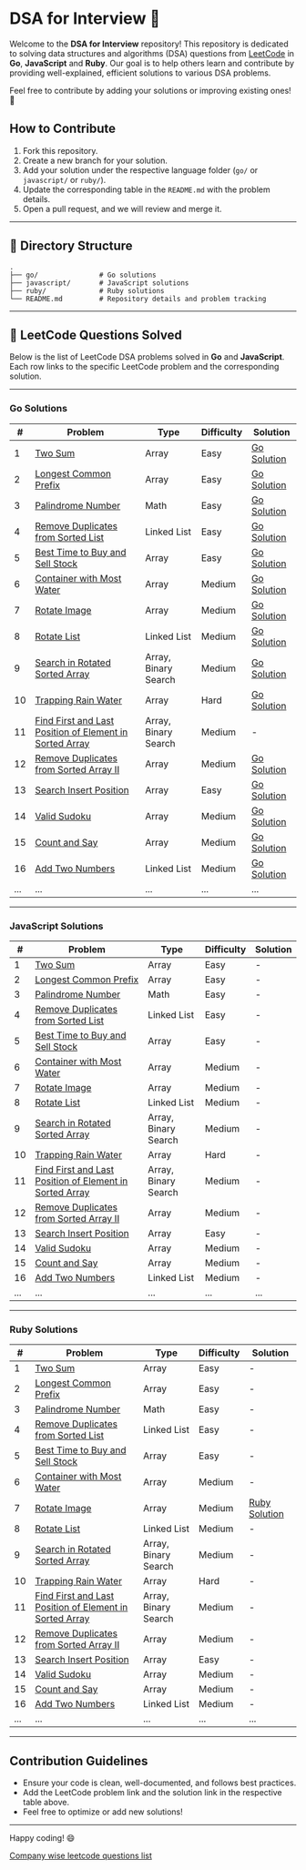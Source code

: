 
# DSA for Interview 🚀

Welcome to the **DSA for Interview** repository! This repository is dedicated to solving data structures and algorithms (DSA) questions from [LeetCode](https://leetcode.com/) in **Go**, **JavaScript** and **Ruby**. Our goal is to help others learn and contribute by providing well-explained, efficient solutions to various DSA problems.

Feel free to contribute by adding your solutions or improving existing ones! 🤝

## How to Contribute

1. Fork this repository.
2. Create a new branch for your solution.
3. Add your solution under the respective language folder (`go/` or `javascript/` or `ruby/`).
4. Update the corresponding table in the `README.md` with the problem details.
5. Open a pull request, and we will review and merge it.

---

## 📂 Directory Structure

```
.
├── go/               # Go solutions
├── javascript/       # JavaScript solutions
├── ruby/             # Ruby solutions
└── README.md         # Repository details and problem tracking
```

---

## 📜 LeetCode Questions Solved

Below is the list of LeetCode DSA problems solved in **Go** and **JavaScript**. Each row links to the specific LeetCode problem and the corresponding solution.

---

### Go Solutions

| # | Problem |Type | Difficulty | Solution |
|---|---------|----------|----------|----------|
| 1 | [Two Sum](https://leetcode.com/problems/two-sum/) | Array | Easy | [Go Solution](./go/two_sum.go) |
| 2 | [Longest Common Prefix](https://leetcode.com/problems/longest-common-prefix/) | Array | Easy | [Go Solution](./go/longest_common_prefix.go) |
| 3 | [Palindrome Number](https://leetcode.com/problems/palindrome-number/) | Math | Easy | [Go Solution](./go/palindrome_number.go) |
| 4 | [Remove Duplicates from Sorted List](https://leetcode.com/problems/remove-duplicates-from-sorted-list/) | Linked List | Easy | [Go Solution](./go/remove_duplicates_from_sorted_list.go) |
| 5 | [Best Time to Buy and Sell Stock](https://leetcode.com/problems/best-time-to-buy-and-sell-stock/) | Array | Easy | [Go Solution](./go/best_time_to_buy_and_sell_stock.go) |
| 6 | [Container with Most Water](https://leetcode.com/problems/container-with-most-water/) | Array | Medium | [Go Solution](./go/container_with_most_water.go) |
| 7 | [Rotate Image](https://leetcode.com/problems/rotate-image/) | Array | Medium | [Go Solution](./go/rotate_image.go) |
| 8 | [Rotate List](https://leetcode.com/problems/rotate-list/) | Linked List | Medium | [Go Solution](./go/rotate_list.go) |
| 9 | [Search in Rotated Sorted Array](https://leetcode.com/problems/search-in-rotated-sorted-array) | Array, Binary Search | Medium | [Go Solution](./go/search_in_rotated_sorted_array.go) |
| 10 | [Trapping Rain Water](https://leetcode.com/problems/trapping-rain-water) | Array | Hard | [Go Solution](./go/trapping_rain_water.go) |
| 11 | [Find First and Last Position of Element in Sorted Array](https://leetcode.com/problems/find-first-and-last-position-of-element-in-sorted-array) | Array, Binary Search | Medium | - |
| 12 | [Remove Duplicates from Sorted Array II](https://leetcode.com/problems/remove-duplicates-from-sorted-array-ii) | Array | Medium | [Go Solution](./go/remove_duplicates_from_sorted_array2.go) |
| 13 | [Search Insert Position](https://leetcode.com/problems/search-insert-position) | Array | Easy | [Go Solution](./go/search_insert_position.go) |
| 14 | [Valid Sudoku](https://leetcode.com/problems/valid-sudoku) | Array | Medium | [Go Solution](./go/valid_sudoku.go) |
| 15 | [Count and Say](https://leetcode.com/problems/count-and-say) | Array | Medium | [Go Solution](./go/count_and_say.go) |
| 16 | [Add Two Numbers](https://leetcode.com/problems/add-two-numbers) | Linked List | Medium | [Go Solution](./go/add_two_numbers.go) |
| ... | ... | ... | ... | ... |

---

### JavaScript Solutions

| # | Problem |Type | Difficulty | Solution |
|---|---------|----------|----------|----------|
| 1 | [Two Sum](https://leetcode.com/problems/two-sum/) | Array | Easy | - |
| 2 | [Longest Common Prefix](https://leetcode.com/problems/longest-common-prefix/) | Array | Easy | - |
| 3 | [Palindrome Number](https://leetcode.com/problems/palindrome-number/) | Math | Easy | - |
| 4 | [Remove Duplicates from Sorted List](https://leetcode.com/problems/remove-duplicates-from-sorted-list/) | Linked List | Easy | - |
| 5 | [Best Time to Buy and Sell Stock](https://leetcode.com/problems/best-time-to-buy-and-sell-stock/) | Array | Easy | - |
| 6 | [Container with Most Water](https://leetcode.com/problems/container-with-most-water/) | Array | Medium | - |
| 7 | [Rotate Image](https://leetcode.com/problems/rotate-image/) | Array | Medium | - |
| 8 | [Rotate List](https://leetcode.com/problems/rotate-list/) | Linked List | Medium | - |
| 9 | [Search in Rotated Sorted Array](https://leetcode.com/problems/search-in-rotated-sorted-array) | Array, Binary Search | Medium | - |
| 10 | [Trapping Rain Water](https://leetcode.com/problems/trapping-rain-water) | Array | Hard | - |
| 11 | [Find First and Last Position of Element in Sorted Array](https://leetcode.com/problems/find-first-and-last-position-of-element-in-sorted-array) | Array, Binary Search | Medium | - |
| 12 | [Remove Duplicates from Sorted Array II](https://leetcode.com/problems/remove-duplicates-from-sorted-array-ii) | Array | Medium | - |
| 13 | [Search Insert Position](https://leetcode.com/problems/search-insert-position) | Array | Easy | - |
| 14 | [Valid Sudoku](https://leetcode.com/problems/valid-sudoku) | Array | Medium | - |
| 15 | [Count and Say](https://leetcode.com/problems/count-and-say) | Array | Medium | - |
| 16 | [Add Two Numbers](https://leetcode.com/problems/add-two-numbers) | Linked List | Medium | - |
| ... | ... | ... | ... | ... |

---

### Ruby Solutions

| # | Problem |Type | Difficulty | Solution |
|---|---------|----------|----------|----------|
| 1 | [Two Sum](https://leetcode.com/problems/two-sum/) | Array | Easy | - |
| 2 | [Longest Common Prefix](https://leetcode.com/problems/longest-common-prefix/) | Array | Easy | - |
| 3 | [Palindrome Number](https://leetcode.com/problems/palindrome-number/) | Math | Easy | - |
| 4 | [Remove Duplicates from Sorted List](https://leetcode.com/problems/remove-duplicates-from-sorted-list/) | Linked List | Easy | - |
| 5 | [Best Time to Buy and Sell Stock](https://leetcode.com/problems/best-time-to-buy-and-sell-stock/) | Array | Easy | - |
| 6 | [Container with Most Water](https://leetcode.com/problems/container-with-most-water/) | Array | Medium | - |
| 7 | [Rotate Image](https://leetcode.com/problems/rotate-image/) | Array | Medium | [Ruby Solution](.ruby/rotate_image.rb) |
| 8 | [Rotate List](https://leetcode.com/problems/rotate-list/) | Linked List | Medium | - |
| 9 | [Search in Rotated Sorted Array](https://leetcode.com/problems/search-in-rotated-sorted-array) | Array, Binary Search | Medium | - |
| 10 | [Trapping Rain Water](https://leetcode.com/problems/trapping-rain-water) | Array | Hard | - |
| 11 | [Find First and Last Position of Element in Sorted Array](https://leetcode.com/problems/find-first-and-last-position-of-element-in-sorted-array) | Array, Binary Search | Medium | - |
| 12 | [Remove Duplicates from Sorted Array II](https://leetcode.com/problems/remove-duplicates-from-sorted-array-ii) | Array | Medium | - |
| 13 | [Search Insert Position](https://leetcode.com/problems/search-insert-position) | Array | Easy | - |
| 14 | [Valid Sudoku](https://leetcode.com/problems/valid-sudoku) | Array | Medium | - |
| 15 | [Count and Say](https://leetcode.com/problems/count-and-say) | Array | Medium | - |
| 16 | [Add Two Numbers](https://leetcode.com/problems/add-two-numbers) | Linked List | Medium | - |
| ... | ... | ... | ... | ... |

---

## Contribution Guidelines

- Ensure your code is clean, well-documented, and follows best practices.
- Add the LeetCode problem link and the solution link in the respective table above.
- Feel free to optimize or add new solutions!

---

Happy coding! 😄

[Company wise leetcode questions list](https://github.com/jobream/Leetcode-Company-Wise-Problems)
